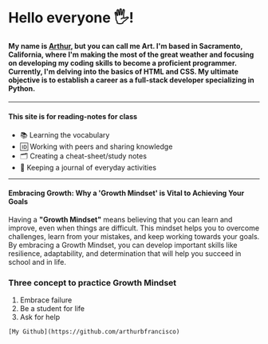 # Hello everyone 🖐️! 
#### My name is [Arthur](https://arthurbfrancisco.github.io/reading-notes/), but you can call me Art. I'm based in Sacramento, California, where I'm making the most of the great weather and focusing on developing my coding skills to become a proficient programmer. Currently, I'm delving into the basics of HTML and CSS. My ultimate objective is to establish a career as a full-stack developer specializing in Python.
---
#### This site is for reading-notes for class
- 📚 Learning the vocabulary
- 🆔 Working with peers and sharing knowledge
- 🗂 ️Creating a cheat-sheet/study notes
- 📓 Keeping a journal of everyday activities

---

#### Embracing Growth: Why a 'Growth Mindset' is Vital to Achieving Your Goals
Having a __"Growth Mindset"__  means believing that you can learn and improve, even when things are difficult. This mindset helps you to overcome challenges, learn from your mistakes, and keep working towards your goals. By embracing a Growth Mindset, you can develop important skills like resilience, adaptability, and determination that will help you succeed in school and in life.


   ### Three concept to practice Growth Mindset
   
   1. Embrace failure
   2. Be a student for life
   3. Ask for help
   
    [My Github](https://github.com/arthurbfrancisco)
